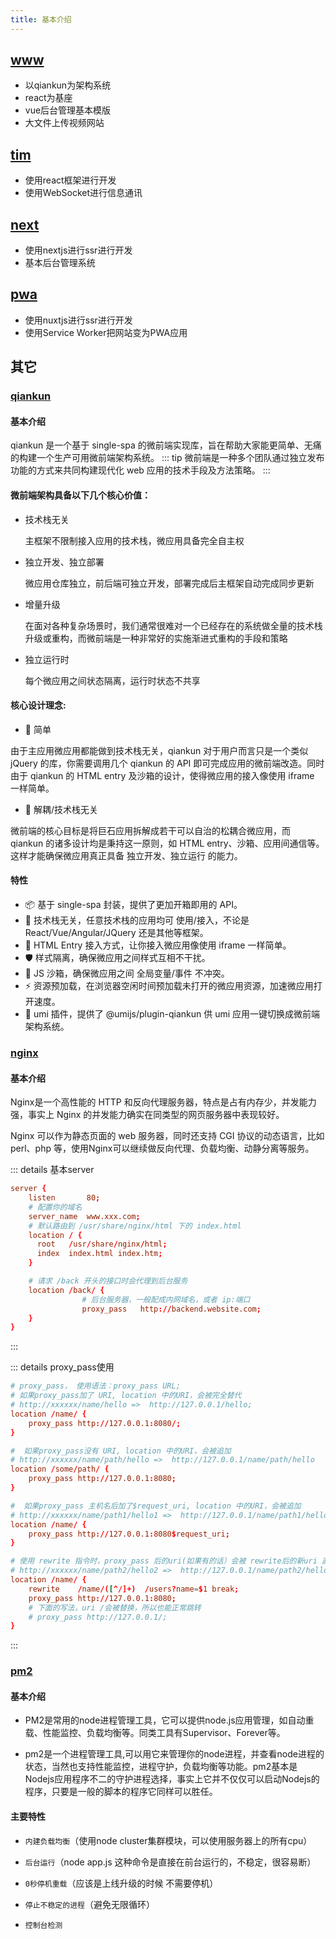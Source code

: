 ```yaml
---
title: 基本介绍
---
```


## [www](http://www.757909.xyz)
* 以qiankun为架构系统
* react为基座
* vue后台管理基本模版
* 大文件上传视频网站

## [tim](http://tim.757909.xyz)
* 使用react框架进行开发
* 使用WebSocket进行信息通讯
## [next](http://next.757909.xyz)
* 使用nextjs进行ssr进行开发
* 基本后台管理系统
## [pwa](http://pwa.757909.xyz)
* 使用nuxtjs进行ssr进行开发
* 使用Service Worker把网站变为PWA应用



## 其它
### [qiankun](https://qiankun.umijs.org/zh)
#### 基本介绍
qiankun 是一个基于 single-spa 的微前端实现库，旨在帮助大家能更简单、无痛的构建一个生产可用微前端架构系统。
::: tip
微前端是一种多个团队通过独立发布功能的方式来共同构建现代化 web 应用的技术手段及方法策略。
:::

#### 微前端架构具备以下几个核心价值：
* 技术栈无关
    
    主框架不限制接入应用的技术栈，微应用具备完全自主权
* 独立开发、独立部署
    
    微应用仓库独立，前后端可独立开发，部署完成后主框架自动完成同步更新
* 增量升级
    
    在面对各种复杂场景时，我们通常很难对一个已经存在的系统做全量的技术栈升级或重构，而微前端是一种非常好的实施渐进式重构的手段和策略
* 独立运行时
    
    每个微应用之间状态隔离，运行时状态不共享



#### 核心设计理念:
* 🥄 简单

由于主应用微应用都能做到技术栈无关，qiankun 对于用户而言只是一个类似 jQuery 的库，你需要调用几个 qiankun 的 API 即可完成应用的微前端改造。同时由于 qiankun 的 HTML entry 及沙箱的设计，使得微应用的接入像使用 iframe 一样简单。

* 🍡 解耦/技术栈无关

微前端的核心目标是将巨石应用拆解成若干可以自治的松耦合微应用，而 qiankun 的诸多设计均是秉持这一原则，如 HTML entry、沙箱、应用间通信等。这样才能确保微应用真正具备 独立开发、独立运行 的能力。



#### 特性
* 📦 基于 single-spa 封装，提供了更加开箱即用的 API。
* 📱 技术栈无关，任意技术栈的应用均可 使用/接入，不论是 React/Vue/Angular/JQuery 还是其他等框架。
* 💪 HTML Entry 接入方式，让你接入微应用像使用 iframe 一样简单。
* 🛡​ 样式隔离，确保微应用之间样式互相不干扰。
* 🧳 JS 沙箱，确保微应用之间 全局变量/事件 不冲突。
* ⚡️ 资源预加载，在浏览器空闲时间预加载未打开的微应用资源，加速微应用打开速度。
* 🔌 umi 插件，提供了 @umijs/plugin-qiankun 供 umi 应用一键切换成微前端架构系统。



### [nginx](https://nginx.org/)
#### 基本介绍
Nginx是一个高性能的 HTTP 和反向代理服务器，特点是占有内存少，并发能力强，事实上 Nginx 的并发能力确实在同类型的网页服务器中表现较好。

Nginx 可以作为静态页面的 web 服务器，同时还支持 CGI 协议的动态语言，比如 perl、php 等，使用Nginx可以继续做反向代理、负载均衡、动静分离等服务。

::: details 基本server
```conf
server {
    listen       80;
    # 配置你的域名
    server_name  www.xxx.com;
    # 默认路由到 /usr/share/nginx/html 下的 index.html
    location / {
      root   /usr/share/nginx/html;
      index  index.html index.htm;  
    }

    # 请求 /back 开头的接口时会代理到后台服务
    location /back/ {
                # 后台服务器，一般配成内网域名，或者 ip:端口
                proxy_pass   http://backend.website.com;
    }
}
```
:::

::: details proxy_pass使用
```conf
# proxy_pass， 使用语法：proxy_pass URL;
# 如果proxy_pass加了 URI, location 中的URI，会被完全替代
# http://xxxxxx/name/hello =>  http://127.0.0.1/hello;
location /name/ {
    proxy_pass http://127.0.0.1:8080/;
}

#  如果proxy_pass没有 URI, location 中的URI，会被追加
# http://xxxxxx/name/path/hello =>  http://127.0.0.1/name/path/hello
location /some/path/ {
    proxy_pass http://127.0.0.1:8080;
}

#  如果proxy_pass 主机名后加了$request_uri, location 中的URI，会被追加
# http://xxxxxx/name/path1/hello1 =>  http://127.0.0.1/name/path1/hello1
location /name/ {
    proxy_pass http://127.0.0.1:8080$request_uri;
}

# 使用 rewrite 指令时，proxy_pass 后的uri(如果有的话）会被 rewrite后的新uri 直接替换
# http://xxxxxx/name/path2/hello2 =>  http://127.0.0.1/name/path2/hello2
location /name/ {
    rewrite    /name/([^/]+)  /users?name=$1 break;
    proxy_pass http://127.0.0.1:8080;
    # 下面的写法，uri /会被替换，所以也能正常跳转
    # proxy_pass http://127.0.0.1/;
}
```
:::


### [pm2](https://pm2.keymetrics.io/)

#### 基本介绍
* PM2是常用的node进程管理工具，它可以提供node.js应用管理，如自动重载、性能监控、负载均衡等。同类工具有Supervisor、Forever等。

* pm2是一个进程管理工具,可以用它来管理你的node进程，并查看node进程的状态，当然也支持性能监控，进程守护，负载均衡等功能。pm2基本是Nodejs应用程序不二的守护进程选择，事实上它并不仅仅可以启动Nodejs的程序，只要是一般的脚本的程序它同样可以胜任。 

#### 主要特性
* ```内建负载均衡```（使用node cluster集群模块，可以使用服务器上的所有cpu）

* ```后台运行```（node app.js 这种命令是直接在前台运行的，不稳定，很容易断）

* ```0秒停机重载```（应该是上线升级的时候 不需要停机）

* ```停止不稳定的进程```（避免无限循环）

* ```控制台检测```



